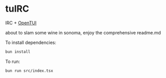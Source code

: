 # tuIRC

IRC + [OpenTUI](https://github.com/sst/opentui)

about to slam some wine in sonoma, enjoy the comprehensive readme.md

To install dependencies:

```bash
bun install
```

To run:

```bash
bun run src/index.tsx
```

